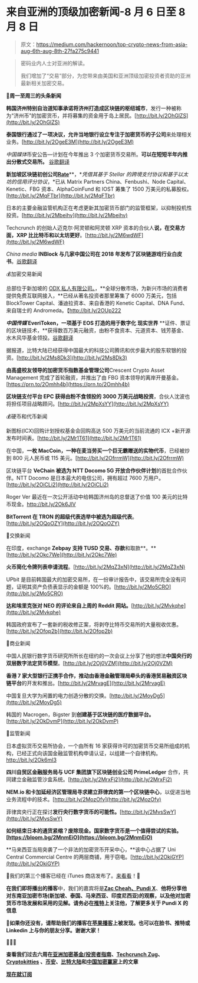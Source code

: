 # 来自亚洲的顶级加密新闻-8 月 6 日至 8 月 8 日

> 原文：<https://medium.com/hackernoon/top-crypto-news-from-asia-aug-6th-aug-8th-27fa275c9441>

> 密码业内人士对亚洲的解读。
> 
> 我们增加了“交易”部分，为您带来由美国和亚洲顶级加密投资者资助的亚洲最新相关加密交易。

🌟**周一至周三的头条新闻**

**韩国济州特别自治道知事承诺将济州打造成区块链的枢纽城市**，发行一种被称为“济州币”的加密货币，并将募集的资金用于岛上居民。[http://bit.ly/2OhGlZS](http://bit.ly/2OhGlZS)

**泰国银行通过了一项决议，允许当地银行设立专注于加密货币的子公司**来处理相关业务。[http://bit.ly/2OgeE3M](http://bit.ly/2OgeE3M)

*中国媒体*币安公告—计划在今年推出 3 个加密货币交易所。**可以在短短半年内推出分散式交易所。** [谷歌翻译](http://bit.ly/2MtP4Yz)

**新加坡区块链初创公司**[**Rate**](https://rate.com.sg/)**，**凭借其基于 Stellar 的跨境支付协议和基于以太坊的信用评分协议*，*已从 Matrix Partners China、Fenbushi、Node Capital、Kenetic、FBG 资本、AlphaCoinFund 和 IOST 筹集了 1500 万美元的私募股权。[http://bit.ly/2MqFTbr](http://bit.ly/2MqFTbr)

日本的主要金融监管机构正在考虑更新其加密货币部门的监管框架，以抑制投机性投资。[http://bit.ly/2Mbeihv](http://bit.ly/2Mbeihv)

Techcrunch 的创始人迈克尔·阿灵顿和阿灵顿 XRP 资本的合伙人**说，在交易方面，XRP 比比特币和以太坊更好**。[http://bit.ly/2M6wdWF](http://bit.ly/2M6wdWF)

*China media* **INBlock 与几家中国公司在 2018 年发布了区块链游戏行业白皮书**。[谷歌翻译](http://bit.ly/2MuBPqn)

💰加密交易新闻

总部位于新加坡的 [ODX 私人有限公司。](https://odx.network/)，**全球分散市场，为新兴市场的消费者提供免费互联网接入，**已经从著名投资者那里筹集了 6000 万美元，包括 BlockTower Capital、潘迪拉资本、来自香港的 Kenetic Capital、DNA Fund、来自瑞士的 Andromeda。【http://bit.ly/2OUp222 

***中国传媒* EveriToken，一项基于 EOS 打造的用于数字化** **现实世界** **证件、票证的区块链技术，**获得数百万美元融资，由粉不食资本、元道资本、钱芳基金、水木风华基金领投。[谷歌翻译](http://bit.ly/2Mr3hFL)

据报道，比特大陆已经获得中国最大的科技公司腾讯和优步最大的股东软银的投资。[http://bit.ly/2Ms8Dk3](http://bit.ly/2Ms8Dk3)

**由高盛校友领导的加密货币指数基金管理公司**Crescent Crypto Asset Management 完成了首轮融资，并推出了由 FBG 资本领导的离岸开曼基金。[https://prn.to/2Omhh4b](https://prn.to/2Omhh4b)

**区块链支付平台 EPC 获得由粉不食领投的 3000 万美元战略投资**，合伙人沈波也将担任项目战略顾问。[http://bit.ly/2MpXsYY](http://bit.ly/2MpXsYY)

💰硬币和代币新闻

新图标(ICX)回购计划授权基金会回购高达 500 万美元的当前流通的 ICX +新开源发布时间表。[http://bit.ly/2Mr1T61](http://bit.ly/2Mr1T61)

在中国，**一枚 MacCoin，一种在麦当劳买一个巨无霸赠送的实物代币**，已经被炒到 800 元人民币或 115 美元。[http://bit.ly/2OfrrmW](http://bit.ly/2OfrrmW)

区块链平台 **VeChain 被选为 NTT Docomo 5G 开放合作伙伴计划**的首批合作伙伴。NTT Docomo 是日本最大的电信公司，拥有超过 7600 万用户。[http://bit.ly/2OiCLi2](http://bit.ly/2OiCLi2)

Roger Ver 最近在一次公开活动中给韩国济州岛的总督送了价值 100 美元的比特币现金。http://bit.ly/2Ok6JlV

**BitTorrent 在 TRON 的超级代表选举中被选为超级代表**。[http://bit.ly/2OQoOZY](http://bit.ly/2OQoOZY)

💸交换新闻

在印度，exchange **Zebpay 支持 TUSD 交易、存款**和取款**。**[http://bit.ly/2Okc7We](http://bit.ly/2Okc7We)

**火币简化令牌列表申请流程**。[http://bit.ly/2MqZ3xN](http://bit.ly/2MqZ3xN)

UPbit 是目前韩国最大的加密交易所，在一份审计报告中，该交易所完全没有问题，证明其资产负债表显示的金额是 100%的。[http://bit.ly/2Mo5CRO](http://bit.ly/2Mo5CRO)

**达和埃里克张对 NEO 的评论来自上周的 Reddit 网站。**[http://bit.ly/2Mvkqhe](http://bit.ly/2Mvkqhe)

韩国政府宣布了一套新的税收修正案，将剥夺比特币交易所的大量税收优惠。[http://bit.ly/2Ofop2b](http://bit.ly/2Ofop2b)

💼商业新闻

中国人民银行数字货币研究所所长在纽约的一次会议上分享了他的想法**中国央行的双层数字法定货币模型**。[http://bit.ly/2Oj0VZM](http://bit.ly/2Oj0VZM)

**香港 7 家大型银行正携手合作，推动由香港金融管理局牵头的香港贸易融资区块链平台**的开发和推出。[http://bit.ly/2MrvagE](http://bit.ly/2MrvagE)

中国复旦大学为闲置的电力创造分散的交换。[http://bit.ly/2MoyDg5](http://bit.ly/2MoyDg5)

韩国的 Macrogen，Bigster 到**创建基于区块链的医疗数据平台。**[http://bit.ly/2OkDvmP](http://bit.ly/2OkDvmP)

🎌监管新闻

日本虚拟货币交易所协会，一个由所有 16 家获得许可的加密货币交易所组成的机构，已经正式向该国金融监管机构申请认证，以组建一个自律机构。http://bit.ly/2Ok6mI3

**四川自贸区金融服务局与 UCF 集团旗下区块链创业公司 PrimeLedger** 合作，共同建立金融监管沙盒系统。[http://bit.ly/2MrxFj2](http://bit.ly/2MrxFj2)

**NEM.io 和卡加延经济区管理局寻求建立菲律宾的第一个区块链中心**，以促进当地业务流程中的技术。[http://bit.ly/2MozOfv](http://bit.ly/2MozOfv)

菲律宾央行正在探讨**发行央行数字货币的可能性。**[http://bit.ly/2MvsSwY](http://bit.ly/2MvsSwY)

**如何结束日本的通货紧缩？废除现金。国家数字货币是一个值得尝试的实验。[https://bloom.bg/2MnmEiO](https://bloom.bg/2MnmEiO)**

**马来西亚当局突袭了一个非法的加密货币开采中心，**该中心占据了 Uni Central Commercial Centre 的两层商铺，用于窃电。[http://bit.ly/2OkiGYP](http://bit.ly/2OkiGYP)

🎊我们的第三个播客已经在 iTunes 商店发布了。[来看看](https://itunes.apple.com/us/podcast/bitcoin-com-advisors-jake-smith-mike-malley-on-west/id1399033937?i=1000416761796&mt=2)！🎊

**在我们即将播出的播客**中，我们的嘉宾将是[**Zac Cheah、**](https://www.linkedin.com/in/zibin/)**[**Pundi X**](https://pundix.com/)**、**他将分享他对东南亚加密市场(新加坡、泰国、马来西亚、印度尼西亚)的观察，以及他对加密货币市场发展和采用的见解。请务必在[推特](https://twitter.com/zibin?lang=en)上关注他，了解更多关于 Pundi X 的信息**

**💖如果你还没有，请帮助我们的播客在[苹果播客](https://itunes.apple.com/us/podcast/bitcoin-com-advisors-jake-smith-mike-malley-on-west/id1399033937?i=1000416761796&mt=2)上被发现。也可以在脸书、推特或 Linkedin 上与你的朋友分享。谢谢大家！**

**🌹🌹🌹**

**查看我们过去六周在[亚洲加密基金/投资者指南](https://globalcoinresearch.substack.com/p/a-guide-to-asia-crypto-fundsinvestors-binances-quarterly-burn-sequoia-invests-in-nervos-network)、[Techcrunch Zug](https://mailchi.mp/e1be7a231f7f/south-korea-to-arrest-hts-coin-execs-china-to-use-blockchain-for-credit-system-okex-coin-ceo-resigns-303413)、 [Cryptokitties](https://us17.admin.mailchimp.com/reports/show?id=298641) 、[币安](https://globalcoinresearch.substack.com/p/global-coin-weekly-cz-binance-coin-will-be-worth-more-than-binance-lab-s-investment-binance-researchs-arm-and-international-relations)、[比特大陆](https://globalcoinresearch.substack.com/p/global-coin-weekly)和[中国加密赢家](https://globalcoinresearch.substack.com/p/chinas-true-crypto-giants-tencent-baidu-alibaba-and-jd)上的文章**

**[现在就订阅](https://globalcoinresearch.substack.com/subscribe?)**